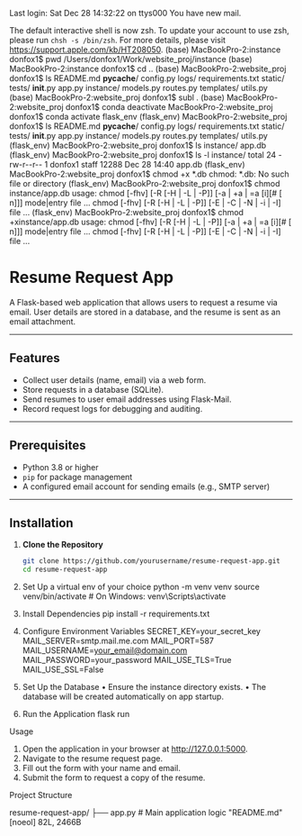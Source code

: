 Last login: Sat Dec 28 14:32:22 on ttys000
You have new mail.

The default interactive shell is now zsh.
To update your account to use zsh, please run `chsh -s /bin/zsh`.
For more details, please visit https://support.apple.com/kb/HT208050.
(base) MacBookPro-2:instance donfox1$ pwd
/Users/donfox1/Work/website_proj/instance
(base) MacBookPro-2:instance donfox1$ cd ..
(base) MacBookPro-2:website_proj donfox1$ ls
README.md		__pycache__/		config.py		logs/			requirements.txt	static/			tests/
__init__.py		app.py			instance/		models.py		routes.py		templates/		utils.py
(base) MacBookPro-2:website_proj donfox1$ subl .
(base) MacBookPro-2:website_proj donfox1$ conda deactivate
MacBookPro-2:website_proj donfox1$ conda activate flask_env
(flask_env) MacBookPro-2:website_proj donfox1$ ls
README.md		__pycache__/		config.py		logs/			requirements.txt	static/			tests/
__init__.py		app.py			instance/		models.py		routes.py		templates/		utils.py
(flask_env) MacBookPro-2:website_proj donfox1$ ls instance/
app.db
(flask_env) MacBookPro-2:website_proj donfox1$ ls -l instance/
total 24
-rw-r--r--  1 donfox1  staff  12288 Dec 28 14:40 app.db
(flask_env) MacBookPro-2:website_proj donfox1$ chmod +x *.db
chmod: *.db: No such file or directory
(flask_env) MacBookPro-2:website_proj donfox1$ chmod instance/app.db 
usage:	chmod [-fhv] [-R [-H | -L | -P]] [-a | +a | =a  [i][# [ n]]] mode|entry file ...
	chmod [-fhv] [-R [-H | -L | -P]] [-E | -C | -N | -i | -I] file ...
(flask_env) MacBookPro-2:website_proj donfox1$ chmod +xinstance/app.db 
usage:	chmod [-fhv] [-R [-H | -L | -P]] [-a | +a | =a  [i][# [ n]]] mode|entry file ...
	chmod [-fhv] [-R [-H | -L | -P]] [-E | -C | -N | -i | -I] file ...
# Resume Request App

A Flask-based web application that allows users to request a resume via email. User details are stored in a database, and the resume is sent as an email attachment.

---

## Features

- Collect user details (name, email) via a web form.
- Store requests in a database (SQLite).
- Send resumes to user email addresses using Flask-Mail.
- Record request logs for debugging and auditing.

---

## Prerequisites

- Python 3.8 or higher
- `pip` for package management
- A configured email account for sending emails (e.g., SMTP server)

---

## Installation

1. **Clone the Repository**
   ```bash
   git clone https://github.com/yourusername/resume-request-app.git
   cd resume-request-app


2. Set Up a virtual env of your choice
python -m venv venv
source venv/bin/activate  # On Windows: venv\Scripts\activate

3. Install Dependencies
pip install -r requirements.txt

4. Configure Environment Variables
SECRET_KEY=your_secret_key
MAIL_SERVER=smtp.mail.me.com
MAIL_PORT=587
MAIL_USERNAME=your_email@domain.com
MAIL_PASSWORD=your_password
MAIL_USE_TLS=True
MAIL_USE_SSL=False

5. Set Up the Database
   •  Ensure the instance directory exists.
   •  The database will be created automatically on app startup.

6. Run the Application
flask run

Usage
   1. Open the application in your browser at http://127.0.0.1:5000.
   2. Navigate to the resume request page.
   3. Fill out the form with your name and email.
   4. Submit the form to request a copy of the resume.

   Project Structure

   resume-request-app/
├── app.py               # Main application logic
"README.md" [noeol] 82L, 2466B
